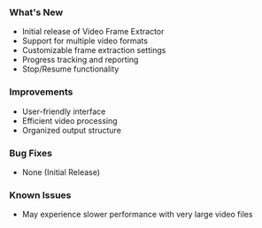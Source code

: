 ### What's New

- Initial release of Video Frame Extractor
- Support for multiple video formats
- Customizable frame extraction settings
- Progress tracking and reporting
- Stop/Resume functionality

### Improvements

- User-friendly interface
- Efficient video processing
- Organized output structure

### Bug Fixes

- None (Initial Release)

### Known Issues

- May experience slower performance with very large video files
